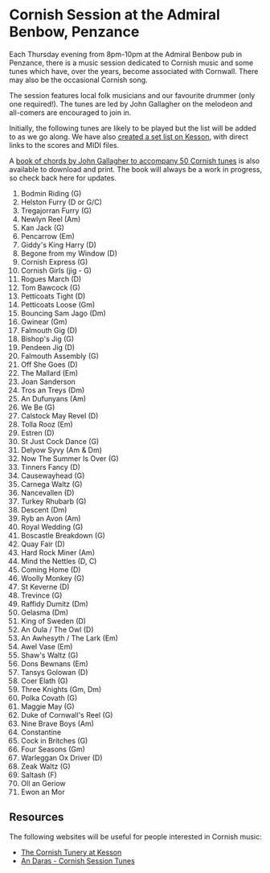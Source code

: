 # Cornish Session at the Admiral Benbow, Penzance

Each Thursday evening from 8pm-10pm at the Admiral Benbow pub in Penzance, there is a music session dedicated to Cornish music and some tunes which have, over the years, become associated with Cornwall. There may also be the occasional Cornish song.

The session features local folk musicians and our favourite drummer (only one required!). The tunes are led by John Gallagher on the melodeon and all-comers are encouraged to join in.

Initially, the following tunes are likely to be played but the list will be added to as we go along. We have also [created a set list on Kesson](http://www.kesson.com/tunery/showsetlist.php?lr=16), with direct links to the scores and MIDI files.

A [book of chords by John Gallagher to accompany 50 Cornish tunes](https://github.com/pyscajor/cornishmusic/raw/master/cornish-tune-chords-alphabetical.pdf) is also available to download and print. The book will always be a work in progress, so check back here for updates.


1. Bodmin Riding (G)
1. Helston Furry (D or G/C)
1. Tregajorran Furry (G)
1. Newlyn Reel (Am)
1. Kan Jack (G)
1. Pencarrow (Em)
1. Giddy's King Harry (D)
1. Begone from my Window (D)
1. Cornish Express (G)
1. Cornish Girls (jig - G)
1. Rogues March (D)
1. Tom Bawcock (G)
1. Petticoats Tight (D)
1. Petticoats Loose (Gm)
1. Bouncing Sam Jago (Dm)
1. Gwinear (Gm)
1. Falmouth Gig (D)
1. Bishop's Jig (G)
1. Pendeen Jig (D)
1. Falmouth Assembly (G)
1. Off She Goes (D)
1. The Mallard (Em)
1. Joan Sanderson
1. Tros an Treys (Dm)
1. An Dufunyans (Am)
1. We Be (G)
1. Calstock May Revel (D)
1. Tolla Rooz (Em)
1. Estren (D)
1. St Just Cock Dance (G)
1. Delyow Syvy (Am & Dm)
1. Now The Summer Is Over (G)
1. Tinners Fancy (D)
1. Causewayhead (G)
1. Carnega Waltz (G)
1. Nancevallen (D)
1. Turkey Rhubarb (G)
1. Descent (Dm)
1. Ryb an Avon (Am)
1. Royal Wedding (G)
1. Boscastle Breakdown (G)
1. Quay Fair (D)
1. Hard Rock Miner (Am)
1. Mind the Nettles (D, C)
1. Coming Home (D)
1. Woolly Monkey (G)
1. St Keverne (D)
1. Trevince (G)
1. Raffidy Dumitz (Dm)
1. Gelasma (Dm)
1. King of Sweden (D)
1. An Oula / The Owl (D)
1. An Awhesyth / The Lark (Em)
1. Awel Vase (Em)
1. Shaw's Waltz (G)
1. Dons Bewnans (Em)
1. Tansys Golowan (D)
1. Coer Elath (G)
1. Three Knights (Gm, Dm)
1. Polka Covath (G)
1. Maggie May (G)
1. Duke of Cornwall's Reel (G)
1. Nine Brave Boys (Am)
1. Constantine
1. Cock in Britches (G)
1. Four Seasons (Gm)
1. Warleggan Ox Driver (D)
1. Zeak Waltz (G)
1. Saltash (F)
1. Oll an Geriow
1. Ewon an Mor

## Resources

The following websites will be useful for people interested in Cornish music:

* [The Cornish Tunery at Kesson](http://www.kesson.com/tunery/index.php?R=A) 
* [An Daras - Cornish Session Tunes](http://www.an-daras.com/Index-Cornish-Tunes.html)



